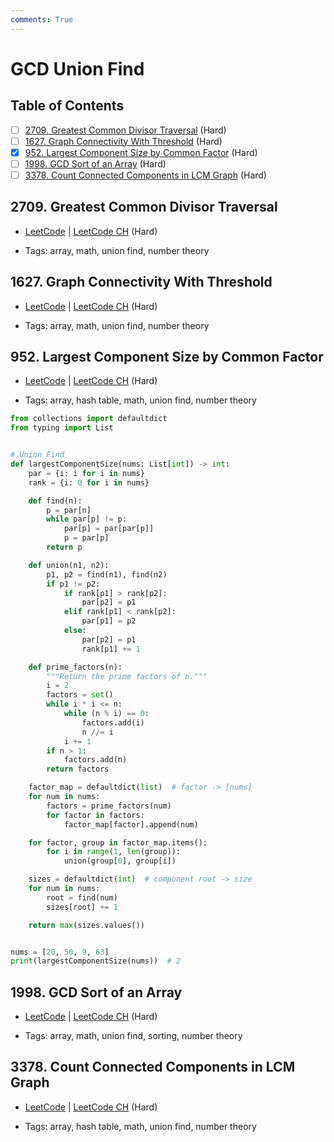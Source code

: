 ```yaml
---
comments: True
---
```


# GCD Union Find

## Table of Contents

- [ ] [2709. Greatest Common Divisor Traversal](https://leetcode.cn/problems/greatest-common-divisor-traversal/) (Hard)
- [ ] [1627. Graph Connectivity With Threshold](https://leetcode.cn/problems/graph-connectivity-with-threshold/) (Hard)
- [x] [952. Largest Component Size by Common Factor](https://leetcode.cn/problems/largest-component-size-by-common-factor/) (Hard)
- [ ] [1998. GCD Sort of an Array](https://leetcode.cn/problems/gcd-sort-of-an-array/) (Hard)
- [ ] [3378. Count Connected Components in LCM Graph](https://leetcode.cn/problems/count-connected-components-in-lcm-graph/) (Hard)

## 2709. Greatest Common Divisor Traversal

-   [LeetCode](https://leetcode.com/problems/greatest-common-divisor-traversal/) | [LeetCode CH](https://leetcode.cn/problems/greatest-common-divisor-traversal/) (Hard)

-   Tags: array, math, union find, number theory

## 1627. Graph Connectivity With Threshold

-   [LeetCode](https://leetcode.com/problems/graph-connectivity-with-threshold/) | [LeetCode CH](https://leetcode.cn/problems/graph-connectivity-with-threshold/) (Hard)

-   Tags: array, math, union find, number theory

## 952. Largest Component Size by Common Factor

-   [LeetCode](https://leetcode.com/problems/largest-component-size-by-common-factor/) | [LeetCode CH](https://leetcode.cn/problems/largest-component-size-by-common-factor/) (Hard)

-   Tags: array, hash table, math, union find, number theory

```python title="952. Largest Component Size by Common Factor - Python Solution"
from collections import defaultdict
from typing import List


# Union Find
def largestComponentSize(nums: List[int]) -> int:
    par = {i: i for i in nums}
    rank = {i: 0 for i in nums}

    def find(n):
        p = par[n]
        while par[p] != p:
            par[p] = par[par[p]]
            p = par[p]
        return p

    def union(n1, n2):
        p1, p2 = find(n1), find(n2)
        if p1 != p2:
            if rank[p1] > rank[p2]:
                par[p2] = p1
            elif rank[p1] < rank[p2]:
                par[p1] = p2
            else:
                par[p2] = p1
                rank[p1] += 1

    def prime_factors(n):
        """Return the prime factors of n."""
        i = 2
        factors = set()
        while i * i <= n:
            while (n % i) == 0:
                factors.add(i)
                n //= i
            i += 1
        if n > 1:
            factors.add(n)
        return factors

    factor_map = defaultdict(list)  # factor -> [nums]
    for num in nums:
        factors = prime_factors(num)
        for factor in factors:
            factor_map[factor].append(num)

    for factor, group in factor_map.items():
        for i in range(1, len(group)):
            union(group[0], group[i])

    sizes = defaultdict(int)  # component root -> size
    for num in nums:
        root = find(num)
        sizes[root] += 1

    return max(sizes.values())


nums = [20, 50, 9, 63]
print(largestComponentSize(nums))  # 2

```

## 1998. GCD Sort of an Array

-   [LeetCode](https://leetcode.com/problems/gcd-sort-of-an-array/) | [LeetCode CH](https://leetcode.cn/problems/gcd-sort-of-an-array/) (Hard)

-   Tags: array, math, union find, sorting, number theory

## 3378. Count Connected Components in LCM Graph

-   [LeetCode](https://leetcode.com/problems/count-connected-components-in-lcm-graph/) | [LeetCode CH](https://leetcode.cn/problems/count-connected-components-in-lcm-graph/) (Hard)

-   Tags: array, hash table, math, union find, number theory
